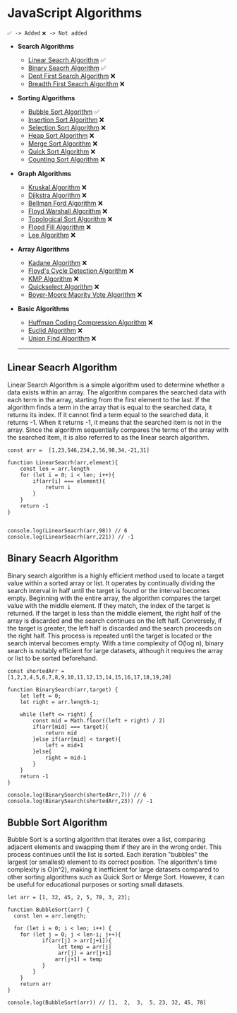 # JavaScript Algorithms

`✅ -> Added`
`❌ -> Not added`

* **Search Algorithms**
  * [Linear Seacrh Algorithm](#Linear-Seacrh-Algorithm) ✅
  * [Binary Seacrh Algorithm](#Binary-Seacrh-Algorithm) ✅
  * [Dept First Search Algorithm]() ❌
  * [Breadth First Seacrh Algorithm]() ❌
 
* **Sorting Algorithms**
  * [Bubble Sort Algorithm](#Bubble-Sort-Algorithm) ✅
  * [Insertion Sort Algorithm]() ❌
  * [Selection Sort Algorithm]() ❌
  * [Heap Sort Algorithm]() ❌
  * [Merge Sort Algorithm]() ❌
  * [Quick Sort Algorithm]() ❌
  * [Counting Sort Algorithm]() ❌

* **Graph Algorithms**
  * [Kruskal Algorithm]() ❌
  * [Dijkstra Algorithm]() ❌
  * [Bellman Ford Algorithm]() ❌
  * [Floyd Warshall Algorithm]() ❌
  * [Topological Sort Algorithm]() ❌
  * [Flood Fill Algorithm]() ❌
  * [Lee Algorithm]() ❌

* **Array Algorithms**
  * [Kadane Algorithm]() ❌
  * [Floyd's Cycle Detection Algorithm]() ❌
  * [KMP Algorithm]() ❌
  * [Quickselect Algorithm]() ❌
  * [Boyer-Moore Maority Vote Algorithm]() ❌

* **Basic Algorithms**
  * [Huffman Coding Compression Algorithm]() ❌
  * [Euclid Algorithm]() ❌
  * [Union Find Algorithm]() ❌
  
  <hr>

## Linear Seacrh Algorithm

Linear Search Algorithm is a simple algorithm used to determine whether a data exists within an array. The algorithm compares the searched data with each term in the array, starting from the first element to the last. If the algorithm finds a term in the array that is equal to the searched data, it returns its index. If it cannot find a term equal to the searched data, it returns -1. When it returns -1, it means that the searched item is not in the array. Since the algorithm sequentially compares the terms of the array with the searched item, it is also referred to as the linear search algorithm.

```
const arr =  [1,23,546,234,2,56,98,34,-21,31]

function LinearSeacrh(arr,element){
    const len = arr.length
    for (let i = 0; i < len; i++){
        if(arr[i] === element){
            return i
        }        
    }
    return -1
}


console.log(LinearSeacrh(arr,98)) // 6
console.log(LinearSeacrh(arr,221)) // -1

```

## Binary Seacrh Algorithm

Binary search algorithm is a highly efficient method used to locate a target value within a sorted array or list. It operates by continually dividing the search interval in half until the target is found or the interval becomes empty. Beginning with the entire array, the algorithm compares the target value with the middle element. If they match, the index of the target is returned. If the target is less than the middle element, the right half of the array is discarded and the search continues on the left half. Conversely, if the target is greater, the left half is discarded and the search proceeds on the right half. This process is repeated until the target is located or the search interval becomes empty. With a time complexity of O(log n), binary search is notably efficient for large datasets, although it requires the array or list to be sorted beforehand.

```
const shortedArr = [1,2,3,4,5,6,7,8,9,10,11,12,13,14,15,16,17,18,19,20]

function BinarySearch(arr,target) {
    let left = 0;
    let right = arr.length-1;

    while (left <= right) {
        const mid = Math.floor((left + right) / 2)
        if(arr[mid] === target){
            return mid
        }else if(arr[mid] < target){
            left = mid+1
        }else{
            right = mid-1
        }
    }
    return -1
}

console.log(BinarySearch(shortedArr,7)) // 6
console.log(BinarySearch(shortedArr,23)) // -1

```

## Bubble Sort Algorithm

Bubble Sort is a sorting algorithm that iterates over a list, comparing adjacent elements and swapping them if they are in the wrong order. This process continues until the list is sorted. Each iteration "bubbles" the largest (or smallest) element to its correct position. The algorithm's time complexity is O(n^2), making it inefficient for large datasets compared to other sorting algorithms such as Quick Sort or Merge Sort. However, it can be useful for educational purposes or sorting small datasets.

```
let arr = [1, 32, 45, 2, 5, 78, 3, 23];

function BubbleSort(arr) {
  const len = arr.length;

  for (let i = 0; i < len; i++) {
    for (let j = 0; j < len-i; j++){
           if(arr[j] > arr[j+1]){
                let temp = arr[j]
                arr[j] = arr[j+1]
               arr[j+1] = temp
           }
        }
    }
    return arr
}

console.log(BubbleSort(arr)) // [1,  2,  3,  5, 23, 32, 45, 78]
```
